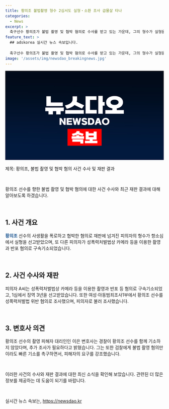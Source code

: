 ```yaml
---
title: 황의조 불법촬영 형수 2심서도 실형‧소환 조사 급물살 타나
categories:
  - News
excerpt: >
  축구선수 황의조가 불법 촬영 및 협박 혐의로 수사를 받고 있는 가운데, 그의 형수가 실형을 선고받았다. 1심에서는 촬영과 혐의로 구속기소된 A씨도 징역 3년을 선고받았으며, 황의조는 성폭력범죄로 조사를 받았다. 이에 대해 황의조의 대리인인 변호사는 추가 조사를 요구하며, 검찰에게 불법 촬영 혐의만이라도 적절히 대해 달라고 촉구했다. #황의조
feature_text: >
  ## adskorea 실시간 뉴스 속보입니다.

  축구선수 황의조가 불법 촬영 및 협박 혐의로 수사를 받고 있는 가운데, 그의 형수가 실형을 선고받았다. 1심에서는 촬영과 혐의로 구속기소된 A씨도 징역 3년을 선고받았으며, 황의조는 성폭력범죄로 조사를 받았다. 이에 대해 황의조의 대리인인 변호사는 추가 조사를 요구하며, 검찰에게 불법 촬영 혐의만이라도 적절히 대해 달라고 촉구했다. #황의조
image: '/assets/img/newsdao_breakingnews.jpg'
---
```


<p><img src="/assets/img/newsdao_breakingnews.jpg" alt="adskorea 속보" /></p>

<p>제목: 황의조, 불법 촬영 및 협박 혐의 사건 수사 및 재판 결과  </p>

<p data-ke-size="size16">&nbsp;</p>

<p>황의조 선수를 향한 불법 촬영 및 협박 혐의에 대한 사건 수사와 최근 재판 결과에 대해 알아보도록 하겠습니다.</p>

<p data-ke-size="size16">&nbsp;</p>

<h2 data-ke-size="size26">1. 사건 개요</h2>

<p><b><span style="color: #1a5490;">황의조</span></b> 선수의 사생활을 폭로하고 협박한 혐의로 재판에 넘겨진 피의자의 형수가 항소심에서 실형을 선고받았으며, 또 다른 피의자가 성폭력처벌법상 카메라 등을 이용한 촬영과 반포 혐의로 구속기소되었습니다.</p>

<p data-ke-size="size16">&nbsp;</p>

<h2 data-ke-size="size26">2. 사건 수사와 재판</h2>

<p>피의자 A씨는 성폭력처벌법상 카메라 등을 이용한 촬영과 반포 등 혐의로 구속기소되었고, 1심에서 징역 3년을 선고받았습니다. 또한 여성·아동범죄조사1부에서 황의조 선수를 성폭력처벌법 위반 혐의로 조사했으며, 피의자로 불러 조사했습니다.</p>

<p data-ke-size="size16">&nbsp;</p>

<h2 data-ke-size="size26">3. 변호사 의견</h2>

<p>황의조 선수의 촬영 피해자 대리인인 이은 변호사는 경찰이 황의조 선수를 함께 기소하지 않았다며, 추가 조사가 필요하다고 밝혔습니다. 그는 또한 검찰에게 불법 촬영 혐의만이라도 빠른 기소를 촉구하면서, 피해자의 요구를 강조했습니다.</p>

<p data-ke-size="size16">&nbsp;</p>

<p>이러한 사건의 수사와 재판 결과에 대한 최신 소식을 확인해 보았습니다. 관련된 더 많은 정보를 제공하는 데 도움이 되기를 바랍니다.</p>

<p data-ke-size="size16">&nbsp;</p>
실시간 뉴스 속보는, <a href="https://newsdao.kr" rel="dofollow">https://newsdao.kr</a>



